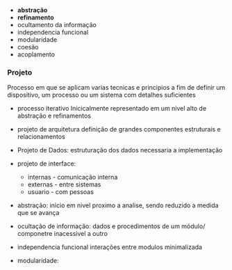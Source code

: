 - **abstração** 
- **refinamento**
- ocultamento da informação
- independencia funcional
- modularidade
- coesão 
- acoplamento

### Projeto
Processo em que se aplicam varias tecnicas e principios a fim de definir um dispositivo, um processo ou um sistema com detalhes suficientes

- processo iterativo
	Inicicalmente representado em um nivel alto de abstração e refinamentos

- projeto de arquitetura
	definição de grandes componentes estruturais e relacionamentos

- Projeto de Dados:
	estruturação dos dados necessaria a implementação

- projeto de interface:
	- internas - comunicação interna
	- externas - entre sistemas
	- usuario - com pessoas

- abstração:
	inicio em nivel proximo a analise, sendo reduzido a medida que se avança

- ocultação de informação: dados e procedimentos de um módulo/ componetre inacessivel a outro 
- independencia funcional interações entre modulos minimalizada
- modularidade:
